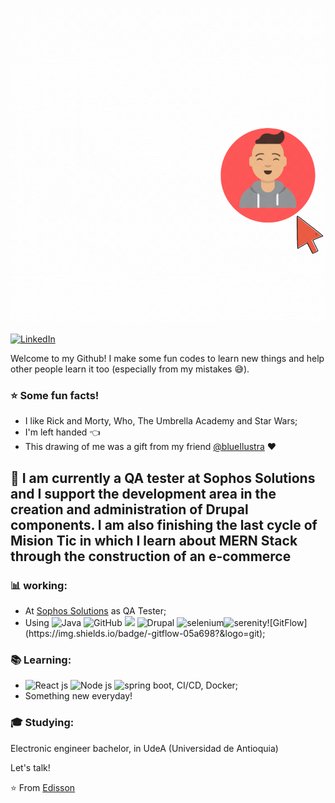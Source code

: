 ![](https://github.com/edissonchamorroc/edissonchamorroc/blob/main/pic.gif)


<a href="https://www.linkedin.com/in/john-edisson-chamorro-coral-76ab74228/"><img alt="LinkedIn" src="https://img.shields.io/badge/LinkedIn-Edisson%20Chamorro-blue?style=flat&logo=linkedin"></a> 

Welcome to my Github! I make some fun codes to learn new things and help other people learn it too (especially from my mistakes :sweat_smile:).

### :star: Some fun facts!
- I like Rick and Morty, Who, The Umbrella Academy and Star Wars;
 - I'm left handed  :point_left: 
 - This drawing of me was a gift from my friend [@blueIlustra](https://www.instagram.com/blueilustra/) :heart: 

##  :calendar: I am currently a QA tester at Sophos Solutions and I support the development area in the creation and administration of Drupal components. I am also finishing the last cycle of Mision Tic in which I learn about MERN Stack through the construction of an e-commerce


### :bar_chart: working:

 - At [Sophos Solutions](https://www.linkedin.com/search/results/all/?heroEntityKey=urn%3Ali%3Aorganization%3A834013&keywords=sophos%20solutions&origin=RICH_QUERY_TYPEAHEAD_HISTORY&position=0&searchId=73d56474-06bd-49ff-9b56-fd7a77d41599&sid=gzT) as QA Tester;
 - Using ![Java]() ![GitHub](https://img.shields.io/badge/-GitHub-181717?&logo=github) ![](https://img.shields.io/badge/-Git-black?style=plastic&logo=git) ![Drupal]() ![selenium]()![serenity]([https://img.shields.io/badge/-gitflow-05a698?&logo=gi](https://github.com/edissonchamorroc/edissonchamorroc/blob/main/serenity.PNG)t)![GitFlow](https://img.shields.io/badge/-gitflow-05a698?&logo=git);
 
 ### :books: Learning:
 - ![React js]() ![Node js]() ![spring boot](), CI/CD, Docker;
 - Something new everyday! 

### :mortar_board: Studying:
Electronic engineer bachelor, in UdeA (Universidad de Antioquia) 

Let's talk! 

⭐️ From [Edisson]()
